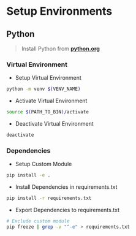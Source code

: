 # Setup Environments

## Python

> Install Python from **[python.org](https://www.python.org/downloads/)**

### Virtual Environment

- Setup Virtual Environment

```bash
python -m venv $(VENV_NAME)
```

- Activate Virtual Environment

```bash
source $(PATH_TO_BIN)/activate
```

- Deactivate Virtual Environment

```bash
deactivate
```

### Dependencies

- Setup Custom Module

```bash
pip install -e .
```

- Install Dependencies in requirements.txt

```bash
pip install -r requirements.txt
```

- Export Dependencies to requirements.txt

```bash
# Exclude custom module
pip freeze | grep -v "^-e" > requirements.txt
```
